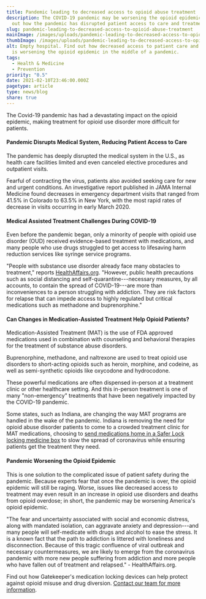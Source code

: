 ```yaml
---
title: Pandemic leading to decreased access to opioid abuse treatment
description: The COVID-19 pandemic may be worsening the opioid epidemic. Find
  out how the pandemic has disrupted patient access to care and treatment.
slug: pandemic-leading-to-decreased-access-to-opioid-abuse-treatment
mainImage: /images/uploads/pandemic-leading-to-decreased-access-to-opioid-abuse-treatment.jpg
thumbImage: /images/uploads/pandemic-leading-to-decreased-access-to-opioid-abuse-treatment.jpg
alt: Empty hospital. Find out how decreased access to patient care and treatment
  is worsening the opioid epidemic in the middle of a pandemic.
tags:
  - Health & Medicine
  - Prevention
priority: "0.5"
date: 2021-02-10T23:46:00.000Z
pagetype: article
type: news/blog
share: true
---
```

The Covid-19 pandemic has had a devastating impact on the opioid epidemic, making treatment for opioid use disorder more difficult for patients.

#### Pandemic Disrupts Medical System, Reducing Patient Access to Care


The pandemic has deeply disrupted the medical system in the U.S., as health care facilities limited and even canceled elective procedures and outpatient visits.

Fearful of contracting the virus, patients also avoided seeking care for new and urgent conditions. An investigative report published in JAMA Internal Medicine found decreases in emergency department visits that ranged from 41.5% in Colorado to 63.5% in New York, with the most rapid rates of decrease in visits occurring in early March 2020.

#### Medical Assisted Treatment Challenges During COVID-19

Even before the pandemic began, only a minority of people with opioid use disorder (OUD) received evidence-based treatment with medications, and many people who use drugs struggled to get access to lifesaving harm reduction services like syringe service programs.

"People with substance use disorder already face many obstacles to treatment," reports [HealthAffairs.org](https://www.healthaffairs.org/do/10.1377/hblog20200407.290720/full/). "However, public health precautions such as social distancing and self-quarantine---necessary measures, by all accounts, to contain the spread of COVID-19---are more than inconveniences to a person struggling with addiction. They are risk factors for relapse that can impede access to highly regulated but critical medications such as methadone and buprenorphine."

#### Can Changes in Medication-Assisted Treatment Help Opioid Patients?


Medication-Assisted Treatment (MAT) is the use of FDA approved medications used in combination with counseling and behavioral therapies for the treatment of substance abuse disorders.

Buprenorphine, methadone, and naltrexone are used to treat opioid use disorders to short-acting opioids such as heroin, morphine, and codeine, as well as semi-synthetic opioids like oxycodone and hydrocodone.

These powerful medications are often dispensed in-person at a treatment clinic or other healthcare setting. And this in-person treatment is one of many "non-emergency" treatments that have been negatively impacted by the COVID-19 pandemic.

Some states, such as Indiana, are changing the way MAT programs are handled in the wake of the pandemic. Indiana is removing the need for opioid abuse disorder patients to come to a crowded treatment clinic for MAT medications, choosing to [send medications home in a Safer Lock locking medicine box](/news/blog/indiana-deploys-saferlock-box-to-prevent-spread-of-coronavirus) to slow the spread of coronavirus while ensuring patients get the treatment they need.

#### Pandemic Worsening the Opioid Epidemic


This is one solution to the complicated issue of patient safety during the pandemic. Because experts fear that once the pandemic is over, the opioid epidemic will still be raging. Worse, issues like decreased access to treatment may even result in an increase in opioid use disorders and deaths from opioid overdose; in short, the pandemic may be worsening America's opioid epidemic.

"The fear and uncertainty associated with social and economic distress, along with mandated isolation, can aggravate anxiety and depression---and many people will self-medicate with drugs and alcohol to ease the stress. It is a known fact that the path to addiction is littered with loneliness and disconnection. Because of this tragic confluence of viral outbreak and necessary countermeasures, we are likely to emerge from the coronavirus pandemic with more new people suffering from addiction and more people who have fallen out of treatment and relapsed." - HealthAffairs.org.

Find out how Gatekeeper's medication locking devices can help protect against opioid misuse and drug diversion. [Contact our team for more information](/support/contact-us/).
